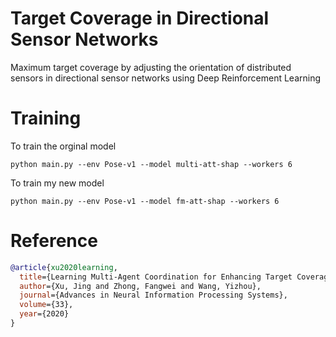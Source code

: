 # Target Coverage in Directional Sensor Networks
Maximum target coverage by adjusting the orientation of distributed sensors in directional sensor networks using Deep Reinforcement Learning
# Training
To train the orginal model
```
python main.py --env Pose-v1 --model multi-att-shap --workers 6
```
To train my new model 
```
python main.py --env Pose-v1 --model fm-att-shap --workers 6
```

# Reference
```bibtex
@article{xu2020learning,
  title={Learning Multi-Agent Coordination for Enhancing Target Coverage in Directional Sensor Networks},
  author={Xu, Jing and Zhong, Fangwei and Wang, Yizhou},
  journal={Advances in Neural Information Processing Systems},
  volume={33},
  year={2020}
}


